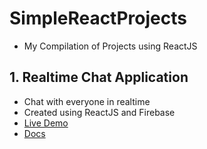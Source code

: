 # SimpleReactProjects
- My Compilation of Projects using ReactJS

## 1. Realtime Chat Application
- Chat with everyone in realtime
- Created using ReactJS and Firebase
- [Live Demo](https://lenard123.github.io/SimpleReactProjects/realtime-chat-app/)
- [Docs](1.%20realtime-chat/Readme.md)